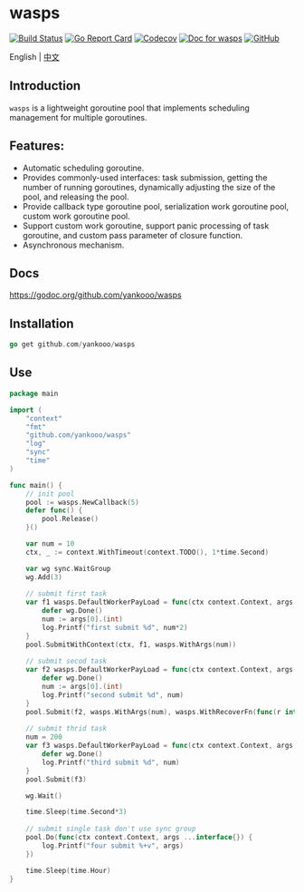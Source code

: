 # wasps

[![Build Status](https://travis-ci.com/yankooo/wasps.svg?branch=master)](https://travis-ci.com/yankooo/wasps) [![Go Report Card](https://goreportcard.com/badge/github.com/yankooo/wasps)](https://goreportcard.com/report/github.com/yankooo/wasps) [![Codecov](https://img.shields.io/codecov/c/github/yankooo/wasps/master)](https://codecov.io/gh/yankooo/wasps) [![Doc for wasps](https://img.shields.io/badge/go.dev-doc-007d9c?style=flat&logo=appveyor)](https://pkg.go.dev/github.com/yankooo/wasps?tab=doc) [![GitHub](https://img.shields.io/github/license/yankooo/wasps)](https://github.com/yankooo/wasps/blob/master/LICENSE)

English | [中文](README_ZH.md)

## Introduction

`wasps` is a lightweight goroutine pool that implements scheduling management for multiple goroutines.

## Features:

- Automatic scheduling goroutine.
- Provides commonly-used interfaces: task submission, getting the number of running goroutines, dynamically adjusting the size of the pool, and releasing the pool.
- Provide callback type goroutine pool, serialization work goroutine pool, custom work goroutine pool.
- Support custom work goroutine, support panic processing of task goroutine, and custom pass parameter of closure function.
- Asynchronous mechanism.

## Docs

https://godoc.org/github.com/yankooo/wasps

## Installation

``` go
go get github.com/yankooo/wasps
```

## Use
``` go
package main

import (
    "context"
    "fmt"
    "github.com/yankooo/wasps"
    "log"
    "sync"
    "time"
)

func main() {
    // init pool
    pool := wasps.NewCallback(5)
    defer func() {
        pool.Release()
    }()

    var num = 10
    ctx, _ := context.WithTimeout(context.TODO(), 1*time.Second)

    var wg sync.WaitGroup
    wg.Add(3)
    
    // submit first task
    var f1 wasps.DefaultWorkerPayLoad = func(ctx context.Context, args ...interface{}) {
        defer wg.Done()
        num := args[0].(int)
        log.Printf("first submit %d", num*2)
    }
    pool.SubmitWithContext(ctx, f1, wasps.WithArgs(num))
    
    // submit secod task
    var f2 wasps.DefaultWorkerPayLoad = func(ctx context.Context, args ...interface{}) {
        defer wg.Done()
        num := args[0].(int)
        log.Printf("second submit %d", num)
    }
    pool.Submit(f2, wasps.WithArgs(num), wasps.WithRecoverFn(func(r interface{}) { fmt.Printf("catch panic: %+v\n", r) }))
    
    // submit thrid task
    num = 200
    var f3 wasps.DefaultWorkerPayLoad = func(ctx context.Context, args ...interface{}) {
        defer wg.Done()
        log.Printf("third submit %d", num)
    }
    pool.Submit(f3)

    wg.Wait()

    time.Sleep(time.Second*3)
    
    // submit single task don't use sync group
    pool.Do(func(ctx context.Context, args ...interface{}) {
        log.Printf("four submit %+v", args)
    })

    time.Sleep(time.Hour)
}
```

